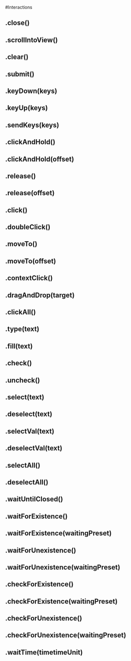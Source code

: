 #Interactions
## .close()


## .scrollIntoView()


## .clear()


## .submit()


## .keyDown(keys)


## .keyUp(keys)


## .sendKeys(keys)


## .clickAndHold()


## .clickAndHold(offset)


## .release()


## .release(offset)


## .click()


## .doubleClick()


## .moveTo()


## .moveTo(offset)


## .contextClick()


## .dragAndDrop(target)


## .clickAll()


## .type(text)


## .fill(text)


## .check()


## .uncheck()


## .select(text)


## .deselect(text)


## .selectVal(text)


## .deselectVal(text)


## .selectAll()


## .deselectAll()


## .waitUntilClosed()


## .waitForExistence()


## .waitForExistence(waitingPreset)


## .waitForUnexistence()


## .waitForUnexistence(waitingPreset)


## .checkForExistence()


## .checkForExistence(waitingPreset)


## .checkForUnexistence()


## .checkForUnexistence(waitingPreset)


## .waitTime(timetimeUnit)

